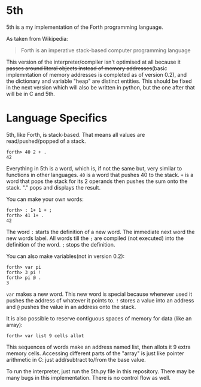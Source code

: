 # 5th
5th is a my implementation of the Forth programming language.

As taken from Wikipedia:
>Forth is an imperative stack-based computer programming language

This version of the interpreter/compiler isn't optimised at all because it ~~passes around literal objects instead of memory addresses~~(basic implemntation of memory addresses is completed as of version 0.2), and the dictionary and variable "heap" are distinct entities. This should be fixed in the next version which will also be written in python, but the one after that will be in C and 5th.

# Language Specifics
5th, like Forth, is stack-based. That means all values are read/pushed/popped of a stack.

    forth> 40 2 + .
    42

Everything in 5th is a word, which is, if not the same but, very similar to functions in other languages.
`40` is a word that pushes 40 to the stack. `+` is a word that pops the stack for its 2 operands then pushes the sum onto the stack. "." pops and displays the result.

You can make your own words:

    forth> : 1+ 1 + ;
    forth> 41 1+ .
    42

The word `:` starts the definition of a new word. The immediate next word the new words label. All words till the `;` are compiled (not executed) into the definition of the word. `;` stops the definition.

You can also make variables(not in version 0.2):

    forth> var pi
    forth> 3 pi !
    forth> pi @ .
    3

`var` makes a new word. This new word is special because whenever used it pushes the address of whatever it points to. `!` stores a value into an address and `@` pushes the value in an address onto the stack.

It is also possible to reserve contiguous spaces of memory for data (like an array):

    forth> var list 9 cells allot

This sequences of words make an address named list, then allots it 9 extra memory cells. Accessing different parts of the "array" is just like pointer arithmetic in C: just add/subtract to/from the base value.

To run the interpreter, just run the 5th.py file in this repository.
There may be many bugs in this implementation. There is no control flow as well.
